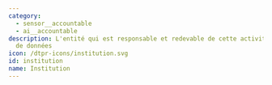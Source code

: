 ```yaml
---
category: 
  - sensor__accountable
  - ai__accountable
description: L'entité qui est responsable et redevable de cette activité de collecte
  de données
icon: /dtpr-icons/institution.svg
id: institution
name: Institution
---
```

